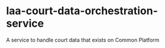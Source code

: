 # laa-court-data-orchestration-service
A service to handle court data that exists on Common Platform
